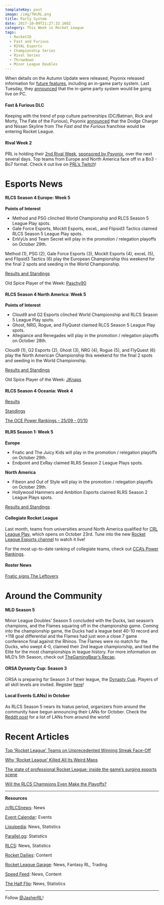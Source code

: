```yaml
---
templateKey: post
image: /img/TWiRL.png
title: Party System
date: 2017-10-09T21:27:33.160Z
category: This Week in Rocket League
tags:
  - RocketID
  - Fast and Furious
  - RIVAL Esports
  - Championship Series
  - Rival Series
  - Throwdown
  - Minor League Doubles
---
```


When details on the Autumn Update were released, Psyonix released information for [future features](https://nm.reddit.com/r/RocketLeague/comments/6zvik7/whats_coming_after_the_autumn_update/), including an in-game party system. Last Tuesday, they [announced](https://www.rocketleague.com/news/psynet-party-system-test-steam/) that the in-game party system would be going live on PC.

#### Fast & Furious DLC

Keeping with the trend of pop culture partnerships (DC/Batman, Rick and Morty, The Fate of the Furious), Psyonix [announced](https://www.rocketleague.com/news/fast-and-furious-dlc-charger-skyline/) that the Dodge Charger and Nissan Skyline from *The Fast and the Furious* franchise would be entering Rocket League. 

#### Rival Week 2

PRL is holding their [2nd Rival Week](https://www.reddit.com/r/RocketLeague/comments/74cabi/psyonixsponsored_community_event_prls_rival_week/), [sponsored by Psyonix](https://www.rocketleague.com/news/psyonix-sponsored-community-events/), over the next several days. Top teams from Europe and North America face off in a Bo3 - Bo7 format. Check it out live on [PRL’s Twitch](https://twitch.tv/ProRivalry)!

# Esports News

#### RLCS Season 4 Europe: Week 5

**Points of Interest**

* Method and PSG clinched World Championship and RLCS Season 5 League Play spots.  
* Gale Force Esports, MockIt Esports, exceL, and Flipsid3 Tactics claimed RLCS Season 5 League Play spots.  
* EnVyUs and Team Secret will play in the promotion / relegation playoffs on October 29th.  

Method (1), PSG (2), Gale Force Esports (3), MockIt Esports (4), exceL (5), and Flipsid3 Tactics (6) play the European Championship this weekend for the final 2 spots and seeding in the World Championship. 

[Results and Standings](https://www.reddit.com/r/RocketLeague/comments/751jbz/rlcs_s4_eu_league_play_week_5/)  

Old Spice Player of the Week: [Paschy90](https://twitter.com/RLCS/status/917132984611831808)  

#### RLCS Season 4 North America: Week 5

**Points of Interest**

* Cloud9 and G2 Esports clinched World Championship and RLCS Season 5 League Play spots.  
* Ghost, NRG, Rogue, and FlyQuest claimed RLCS Season 5 League Play spots.  
* Allegiance and Renegades will play in the promotion / relegation playoffs on October 28th.  

Cloud9 (1), G2 Esports (2), Ghost (3), NRG (4), Rogue (5), and FlyQuest (6) play the North American Championship this weekend for the final 2 spots and seeding in the World Championship. 

[Results and Standings](https://www.reddit.com/r/RocketLeague/comments/74vmi9/rlcs_s4_na_league_play_week_5/)  

Old Spice Player of the Week: [JKnaps](https://twitter.com/RLCS/status/916821697369595904)  

#### RLCS Season 4 Oceania: Week 4

[Results](https://www.reddit.com/r/RocketLeague/comments/74yble/rlcs_s4_throwdown_oce_league_play_week_4/)  

[Standings](http://wiki.teamliquid.net/rocketleague/Rocket_League_Championship_Series/Season_4/Oceania/League_Play)  

[The OCE Power Rankings - 25/09 - 01/10](https://www.rocketleagueoce.com/single-post/2017/10/04/The-OCE-Power-Rankings---2509---0110)  

#### RLRS Season 1: Week 5

**Europe**

* Fnatic and The Juicy Kids will play in the promotion / relegation playoffs on October 29th.
* Endpoint and ExRay claimed RLRS Season 2 League Plays spots.

**North America**

* Fibeon and Out of Style will play in the promotion / relegation playoffs on October 29th.
* Hollywood Hammers and Ambition Esports claimed RLRS Season 2 League Plays spots.

[Results and Standings](https://www.reddit.com/r/RocketLeague/comments/74mk0o/rlcs_s4_rlrs_league_play_week_5/)  

#### Collegiate Rocket League

Last month, teams from universities around North America qualified for [CRL League Play](https://www.rocketleague.com/news/league-play-begins-for-collegiate-rocket-league/), which opens on October 23rd. Tune into the new [Rocket League Esports channel](https://twitch.tv/rlesports) to watch it live!

For the most up-to-date ranking of collegiate teams, check out [CCA’s Power Rankings](https://rocket-league.com/news/collegiate-rocket-league-conference-power-rankings-1). 

#### Roster News

[Fnatic signs The Leftovers](https://twitter.com/FNATIC/status/916302070935949312)  

# Around the Community

#### MLD Season 5

Minor League Doubles’ Season 5 concluded with the Ducks, last season’s champions, and the Flames squaring off in the championship game. Coming into the championship game, the Ducks had a league best 40-10 record and +118 goal differential and the Flames had just won a close 7 game conference final against the Rhinos. The Flames were no match for the Ducks, who swept 4-0, claimed their 2nd league championship, and tied the Elite for the most championships in league history. For more information on MLD’s 5th Season, check out [TheGamingBear’s Recap](https://www.mldoubles.com/single-post/2017/10/09/Ducks-dynasty-stays-strong-as-season-5-comes-to-an-end).

#### ORSA Dynasty Cup: Season 3

ORSA is preparing for Season 3 of their league, the [Dynasty Cup](https://www.reddit.com/r/RocketLeague/comments/73ook2/orsa_leagues_are_back_better_and_bigger_than_ever/). Players of all skill levels are invited. Register [here](http://www.rocketsportsassociation.com/index.php/dynasty-cup-season-3-sign-up-sheet/)!

#### Local Events (LANs) in October

As RLCS Season 5 nears its hiatus period, organizers from around the community have begun announcing their LANs for October. Check the [Reddit post](https://www.reddit.com/r/RocketLeague/comments/73ffop/local_events_lans_october_2017/) for a list of LANs from around the world!

# Recent Articles

[Top 'Rocket League' Teams on Unprecedented Winning Streak Face-Off](https://waypoint.vice.com/en_us/article/9k3gxe/top-rocket-league-teams-on-unprecedented-winning-streak-face-off)  

[Why 'Rocket League' Killed All Its Weird Maps](https://waypoint.vice.com/en_us/article/wjxyb4/why-rocket-league-killed-all-its-weird-maps?utm_source=wptwitterus)  

[The state of professional Rocket League: inside the game’s surging esports scene](http://www.esports-pro.com/articles/games/the-state-of-professional-rocket-league-inside-the-games-surging-esports-sc)  

[Will the RLCS Champions Even Make the Playoffs?](https://www.redbull.com/us-en/will-envyus-make-rlcs-playoffs?linkId=43174161)  

---

**Resources**

[/r/RLCSnews](https://www.reddit.com/r/RLCSnews/): News 

[Event Calendar](https://rocket-league.com/calendar): Events

[Liquipedia](http://wiki.teamliquid.net/rocketleague/Rocket_League_Championship_Series/Season_4): News, Statistics  

[Parallel.gg](http://parallel.gg/): Statistics  

[RLCS](https://rlcs.gg/): News, Statistics

[Rocket Dailies](https://twitter.com/Rocket_Dailies): Content

[Rocket League Garage](http://rocket-league.com/): News, Fantasy RL, Trading  

[Speed Feed](https://www.youtube.com/user/TehLief/featured): News, Content

[The Half Flip](http://thehalfflip.com/): News, Statistics  

---

Follow [@JasherRL](https://twitter.com/JasherRL)!

